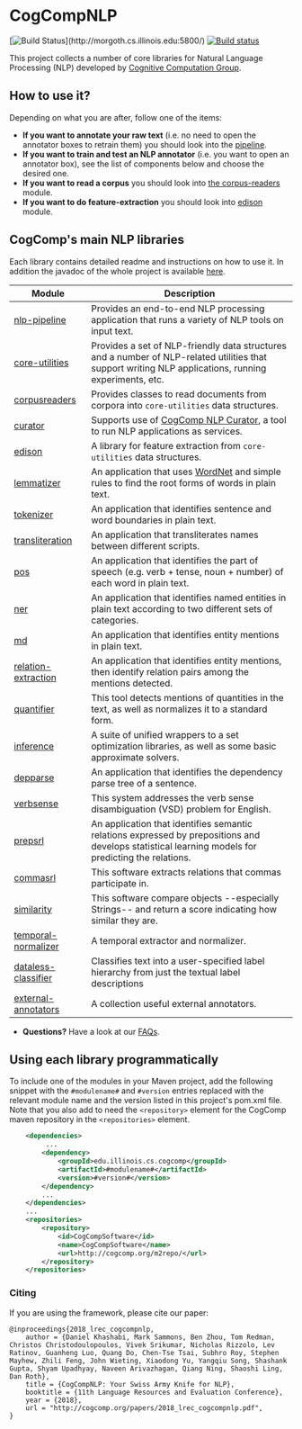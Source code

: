 # CogCompNLP
[![Build Status](http://morgoth.cs.illinois.edu:5800/app/rest/builds/buildType:(id:CogcompNlp_Build)/statusIcon)](http://morgoth.cs.illinois.edu:5800/)
[![Build status](https://ci.appveyor.com/api/projects/status/f53iv8435rq875ex/branch/master?svg=true)](https://ci.appveyor.com/project/bhargavm/illinois-cogcomp-nlp/branch/master)

This project collects a number of core libraries for Natural Language Processing (NLP) developed 
by [Cognitive Computation Group](https://cogcomp.cs.illinois.edu).  

## How to use it? 
Depending on what you are after, follow one of the items: 
 - **If you want to annotate your raw text** (i.e. no need to open the annotator boxes to retrain them) you should look into the [pipeline](pipeline/). 
 - **If you want to train and test an NLP annotator** (i.e. you want to open an annotator box), see the list of components below and choose the desired one. 
 - **If you want to read a corpus** you should look into [the corpus-readers](corpusreaders) module. 
 - **If you want to do feature-extraction** you should look into [edison](edison) module. 


## CogComp's main NLP libraries

Each library contains detailed readme and instructions on how to use it. In addition the javadoc of the whole project is available [here](http://cogcomp.cs.illinois.edu/software/doc/apidocs/). 

| Module | Description |
|----------|------------|
| [nlp-pipeline](pipeline/README.md) | Provides an end-to-end NLP processing application that runs a variety of NLP tools on input text. |
| [core-utilities](core-utilities/README.md) | Provides a set of NLP-friendly data structures and a number of  NLP-related utilities that support writing NLP applications, running experiments, etc. |
| [corpusreaders](corpusreaders/README.md) | Provides classes to read documents from corpora into `core-utilities` data structures. |
| [curator](curator/README.md) | Supports use of [CogComp NLP Curator](http://cogcomp.cs.illinois.edu/page/software_view/Curator), a tool to run NLP applications as services. |
| [edison](edison/README.md) | A library for feature extraction from `core-utilities` data structures.  | 
| [lemmatizer](lemmatizer/README.md)  |  An application that uses [WordNet](https://wordnet.princeton.edu/) and simple rules to find the root forms of words in plain text. |
| [tokenizer](tokenizer/README.md) | An application that identifies sentence and word boundaries in plain text. |
| [transliteration](transliteration/README.md) | An application that transliterates names between different scripts. | 
| [pos](pos/README.md)  | An application that identifies the part of speech (e.g. verb + tense, noun + number) of each word in plain text.  |  
| [ner](ner/README.md) | An application that identifies named entities in plain text according to two different sets of categories.  |
| [md](md/README.md) | An application that identifies entity mentions in plain text.  |
| [relation-extraction](relation-extraction/README.md) | An application that identifies entity mentions, then identify relation pairs among the mentions detected.  |
| [quantifier](quantifier/README.md) | This tool detects mentions of quantities in the text, as well as normalizes it to a standard form. |
| [inference](inference/README.md) |  A suite of unified wrappers to a set optimization libraries, as well as some basic approximate solvers. |
| [depparse](depparse/README.md) | An application that identifies the dependency parse tree of a sentence. |
| [verbsense](verbsense/README.md) | This system addresses the verb sense disambiguation (VSD) problem for English. |
| [prepsrl](prepsrl/README.md) | An application that identifies semantic relations expressed by prepositions and develops statistical learning models for predicting the relations. |
| [commasrl](commasrl/README.md) | This software extracts relations that commas participate in. |
| [similarity](similarity/README.md) | This software compare objects --especially Strings-- and return a score indicating how similar they are. |
| [temporal-normalizer](temporal-normalizer/README.md) | A temporal extractor and normalizer.  |
| [dataless-classifier](dataless-classifier/README.md) | Classifies text into a user-specified label hierarchy from just the textual label descriptions |
| [external-annotators](external/README.md) | A collection useful external annotators.  |


 - **Questions?** Have a look at our [FAQs](faq.md).

## Using each library programmatically 

To include one of the modules in your Maven project, add the following snippet with the
   `#modulename#` and `#version` entries replaced with the relevant module name and the 
   version listed in this project's pom.xml file. Note that you also add to need the
   `<repository>` element for the CogComp maven repository in the `<repositories>` element.
    
```xml 
    <dependencies>
         ...
        <dependency>
            <groupId>edu.illinois.cs.cogcomp</groupId>
            <artifactId>#modulename#</artifactId>
            <version>#version#</version>
        </dependency>
        ...
    </dependencies>
    ...
    <repositories>
        <repository>
            <id>CogCompSoftware</id>
            <name>CogCompSoftware</name>
            <url>http://cogcomp.org/m2repo/</url>
        </repository>
    </repositories>
```

### Citing 
If you are using the framework, please cite our paper: 
```
@inproceedings{2018_lrec_cogcompnlp,
    author = {Daniel Khashabi, Mark Sammons, Ben Zhou, Tom Redman, Christos Christodoulopoulos, Vivek Srikumar, Nicholas Rizzolo, Lev Ratinov, Guanheng Luo, Quang Do, Chen-Tse Tsai, Subhro Roy, Stephen Mayhew, Zhili Feng, John Wieting, Xiaodong Yu, Yangqiu Song, Shashank Gupta, Shyam Upadhyay, Naveen Arivazhagan, Qiang Ning, Shaoshi Ling, Dan Roth},
    title = {CogCompNLP: Your Swiss Army Knife for NLP},
    booktitle = {11th Language Resources and Evaluation Conference},
    year = {2018},
    url = "http://cogcomp.org/papers/2018_lrec_cogcompnlp.pdf",
}
```
